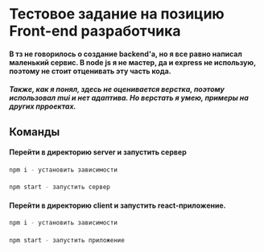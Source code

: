 # Тестовое задание на позицию Front-end разработчика
#### В тз не говорилось о создание backend'а, но я все равно написал маленький сервис. В node js я не мастер, да и express не использую, поэтому не стоит отценивать эту часть кода.
##### Также, как я понял, здесь не оценивается верстка, поэтому использовал mui и нет адаптива. Но верстать я умею, примеры на других прроектах.


## Команды
#### Перейти в директорию server и запустить сервер
####
```sh
npm i - установить зависимости
```
####
```sh
npm start - запустить сервер
```
#### Перейти в директорию client и запустить react-приложение.
####
```sh
npm i - установить зависимости
```
####
```sh
npm start - запустить приложение
```